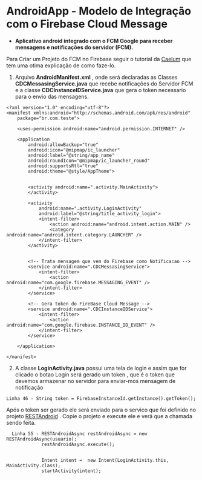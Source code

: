 # AndroidApp - Modelo de Integração com o Firebase Cloud Message 



- **Aplicativo android integrado com o FCM Google para receber mensagens e notificações do servidor  (FCM).**


Para Criar um Projeto do FCM no Firebase seguir o tutorial da  [Caelum](http://blog.alura.com.br/integrando-app-android-com-o-firebase-cloud-messaging/) que tem uma otima explicação de como faze-lo. 


1. Arquivo **AndroidManifest.xml** , onde será declaradas as Classes **CDCMessasingService.java** que recebe notificações do Servidor FCM e a classe **CDCInstanceIDService.java** que gera o token necessario para o envio das mensagens.  


```
<?xml version="1.0" encoding="utf-8"?>
<manifest xmlns:android="http://schemas.android.com/apk/res/android"
    package="br.com.teste">

    <uses-permission android:name="android.permission.INTERNET" />

    <application
        android:allowBackup="true"
        android:icon="@mipmap/ic_launcher"
        android:label="@string/app_name"
        android:roundIcon="@mipmap/ic_launcher_round"
        android:supportsRtl="true"
        android:theme="@style/AppTheme">


        <activity android:name=".activity.MainActivity">
        </activity>

        <activity
            android:name=".activity.LoginActivity"
            android:label="@string/title_activity_login">
            <intent-filter>
                <action android:name="android.intent.action.MAIN" />
                <category android:name="android.intent.category.LAUNCHER" />
            </intent-filter>
        </activity>


        <!-- Trata mensagem que vem do Firebase como Notificacao -->
        <service android:name=".CDCMessasingService">
            <intent-filter>
                <action android:name="com.google.firebase.MESSAGING_EVENT" />
            </intent-filter>
        </service>

        <!-- Gera token do FireBase Cloud Message -->
        <service android:name=".CDCInstanceIDService">
            <intent-filter>
                <action android:name="com.google.firebase.INSTANCE_ID_EVENT" />
            </intent-filter>
        </service>

    </application>

</manifest>

``` 

2. A classe **LoginActivity.java** possui uma tela de login e assim que for clicado o botao Login será gerado um token , que é o token que devemos armazenar no servidor para enviar-mos mensagem de notificação 

```
Linha 46 - String token = FirebaseInstanceId.getInstance().getToken();
``` 



Após o token ser gerado ele será enviado para o servico que foi definido no projeto [RESTAndroid](https://github.com/leandrocprates/RESTAndroid) . Copie o projeto e execute ele e verá que a chamada sendo feita. 


```
  Linha 55 - RESTAndroidAsync restAndroidAsync = new RESTAndroidAsync(usuario);
             restAndroidAsync.execute();


             Intent intent =  new Intent(LoginActivity.this, MainActivity.class);
             startActivity(intent);

```



